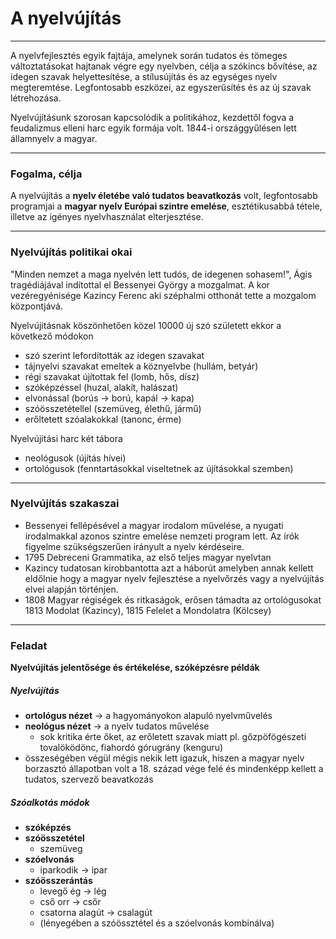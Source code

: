 # A nyelvújítás
---

A nyelvfejlesztés egyik fajtája, amelynek során tudatos és tömeges változtatásokat hajtanak végre egy nyelvben, célja a szókincs bővítése, az idegen szavak helyettesítése, a stílusújítás és az egységes nyelv megteremtése. Legfontosabb eszközei, az egyszerűsítés és az új szavak létrehozása.

Nyelvújításunk szorosan kapcsolódik a politikához, kezdettől fogva a feudalizmus elleni harc egyik formája volt. 1844-i országgyűlésen lett államnyelv a magyar.

---

### Fogalma, célja
A nyelvújítás a **nyelv életébe való tudatos beavatkozás** volt, legfontosabb programjai a **magyar nyelv Európai szintre emelése**, esztétikusabbá tétele, illetve az igényes nyelvhasználat elterjesztése.

---

### Nyelvújítás politikai okai
"Minden nemzet a maga nyelvén lett tudós, de idegenen sohasem!", Ágis tragédiájával indítottal el Bessenyei György a mozgalmat. A kor vezéregyénisége Kazincy Ferenc aki széphalmi otthonát tette a mozgalom központjává.

Nyelvújitásnak köszönhetően közel 10000 új szó született ekkor a következő módokon
- szó szerint lefordították az idegen szavakat
- tájnyelvi szavakat emeltek a köznyelvbe (hullám, betyár)
- régi szavakat újítottak fel (lomb, hős, dísz)
- szóképzéssel (huzal, alakít, halászat)
- elvonással (borús -> ború, kapál -> kapa)
- szóösszetétellel (szemüveg, élethű, jármű)
- erőltetett szóalakokkal (tanonc, érme)

Nyelvújítási harc két tábora
- neológusok (újítás hívei)
- ortológusok (fenntartásokkal viseltetnek az újításokkal szemben)

---

### Nyelvújítás szakaszai
- Bessenyei fellépésével a magyar irodalom művelése, a nyugati irodalmakkal azonos szintre emelése nemzeti program lett. Az írók figyelme szükségszerűen irányult a nyelv kérdéseire.
- 1795 Debreceni Grammatika, az első teljes magyar nyelvtan
- Kazincy tudatosan kirobbantotta azt a háborút amelyben annak kellett eldőlnie hogy a magyar nyelv fejlesztése a nyelvőrzés vagy a nyelvújítás elvei alapján történjen.
- 1808 Magyar régiségek és ritkaságok, erősen támadta az ortológusokat 1813 Modolat (Kazincy), 1815 Felelet a Mondolatra (Kölcsey)

---

### Feladat
**Nyelvújítás jelentősége és értékelése, szóképzésre példák**

##### Nyelvújítás
- **ortológus nézet** &rarr; a hagyományokon alapuló nyelvművelés
- **neológus nézet** &rarr; a nyelv tudatos művelése
	- sok kritika érte őket, az erőletett szavak miatt pl. gőzpöfögészeti tovalöködönc, fiahordó górugrány (kenguru)
- összeségében végül mégis nekik lett igazuk, hiszen a magyar nyelv borzasztó állapotban volt a 18. század vége felé és mindenképp kellett a tudatos, szervező beavatkozás

##### Szóalkotás módok
- **szóképzés**
- **szóösszetétel**
	- szemüveg
- **szóelvonás**
	- iparkodik &rarr; ipar
- **szóösszerántás**
	- levegő ég &rarr; lég 
	- cső orr &rarr; csőr
	- csatorna alagút &rarr; csalagút
	- (lényegében a szóössztétel és a szóelvonás kombinálva)